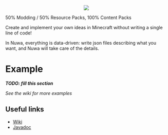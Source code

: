 <p align="center">
  <img src="https://raw.githubusercontent.com/JibayMcs/Nuwa-Mod/master/src/main/resources/logo.png">
</p>

50% Modding / 50% Resource Packs, 100% Content Packs


Create and implement your own ideas in Minecraft without writing a single line of code!

In Nuwa, everything is data-driven: write json files describing what you want, and Nuwa will take care of the details.

# Example
***TODO: fill this section***

*See the wiki for more examples*

## Useful links
* [Wiki](https://nuwa.readthedocs.io/en/latest/)
* [Javadoc](https://files.leviathan-studio.com/amateis2/Nuwa/javadoc/)